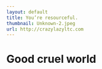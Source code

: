 ```yaml
---
layout: default
title: You’re resourceful.
thumbnail: Unknown-2.jpeg
url: http://crazylazyltc.com
---
```



# Good cruel world
